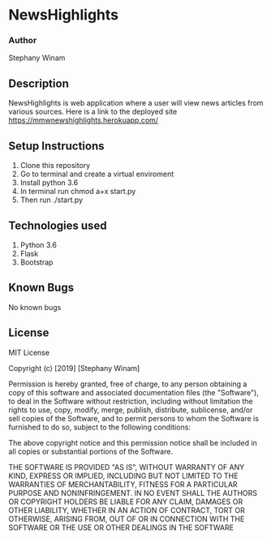 # NewsHighlights
### Author
Stephany Winam
## Description
 NewsHighlights is web application where a user will view  news articles from various sources.
 Here is a link to the deployed site https://mmwnewshighlights.herokuapp.com/
## Setup Instructions
1. Clone this repository
2. Go to terminal and create a virtual enviroment
3. Install python 3.6
4. In terminal run chmod a+x start.py
5. Then run ./start.py
## Technologies used
1. Python 3.6
2. Flask
3. Bootstrap
## Known Bugs
No known bugs
## License
MIT License

Copyright (c) [2019] [Stephany Winam]

Permission is hereby granted, free of charge, to any person obtaining a copy of this software and associated documentation files (the "Software"), to deal in the Software without restriction, including without limitation the rights to use, copy, modify, merge, publish, distribute, sublicense, and/or sell copies of the Software, and to permit persons to whom the Software is furnished to do so, subject to the following conditions:

The above copyright notice and this permission notice shall be included in all copies or substantial portions of the Software.

THE SOFTWARE IS PROVIDED "AS IS", WITHOUT WARRANTY OF ANY KIND, EXPRESS OR IMPLIED, INCLUDING BUT NOT LIMITED TO THE WARRANTIES OF MERCHANTABILITY, FITNESS FOR A PARTICULAR PURPOSE AND NONINFRINGEMENT. IN NO EVENT SHALL THE AUTHORS OR COPYRIGHT HOLDERS BE LIABLE FOR ANY CLAIM, DAMAGES OR OTHER LIABILITY, WHETHER IN AN ACTION OF CONTRACT, TORT OR OTHERWISE, ARISING FROM, OUT OF OR IN CONNECTION WITH THE SOFTWARE OR THE USE OR OTHER DEALINGS IN THE SOFTWARE


